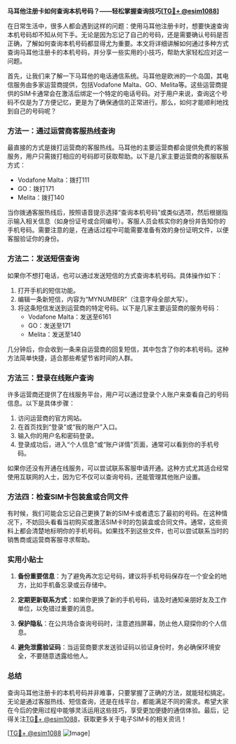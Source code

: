 **马耳他注册卡如何查询本机号码？——轻松掌握查询技巧[[TG💪+ @esim1088](https://t.me/s/esim1088)]**

在日常生活中，很多人都会遇到这样的问题：使用马耳他注册卡时，想要快速查询本机号码却不知从何下手。无论是因为忘记了自己的号码，还是需要确认号码是否正确，了解如何查询本机号码都显得尤为重要。本文将详细讲解如何通过多种方式查询马耳他注册卡的本机号码，并分享一些实用的小技巧，帮助大家轻松应对这一问题。

首先，让我们来了解一下马耳他的电话通信系统。马耳他是欧洲的一个岛国，其电信服务由多家运营商提供，包括Vodafone Malta、GO、Melita等。这些运营商提供的SIM卡通常会在激活后绑定一个特定的电话号码。对于用户来说，查询这个号码不仅是为了方便记忆，更是为了确保通信的正常进行。那么，如何才能顺利地找到自己的号码呢？

### 方法一：通过运营商客服热线查询

最直接的方式是拨打运营商的客服热线。马耳他的主要运营商都会提供免费的客服服务，用户只需拨打相应的号码即可获取帮助。以下是几家主要运营商的客服联系方式：

- Vodafone Malta：拨打111
- GO：拨打171
- Melita：拨打140

当你拨通客服热线后，按照语音提示选择“查询本机号码”或类似选项，然后根据指示输入相关信息（如身份证号或合同编号）。客服人员会核实你的身份并告知你的手机号码。需要注意的是，在通话过程中可能需要准备有效的身份证明文件，以便客服验证你的身份。

### 方法二：发送短信查询

如果你不想打电话，也可以通过发送短信的方式查询本机号码。具体操作如下：

1. 打开手机的短信功能。
2. 编辑一条新短信，内容为“MYNUMBER”（注意字母全部大写）。
3. 将这条短信发送到运营商的特定号码。以下是几家主要运营商的服务号码：
   - Vodafone Malta：发送至6161
   - GO：发送至171
   - Melita：发送至140

几分钟后，你会收到一条来自运营商的回复短信，其中包含了你的本机号码。这种方法简单快捷，适合那些希望节省时间的人群。

### 方法三：登录在线账户查询

许多运营商还提供了在线服务平台，用户可以通过登录个人账户来查看自己的号码信息。以下是具体步骤：

1. 访问运营商的官方网站。
2. 在首页找到“登录”或“我的账户”入口。
3. 输入你的用户名和密码登录。
4. 登录成功后，进入“个人信息”或“账户详情”页面，通常可以看到你的手机号码。

如果你还没有开通在线服务，可以尝试联系客服申请开通。这种方式尤其适合经常使用互联网的人士，因为它不仅可以查询号码，还能管理其他账户设置。

### 方法四：检查SIM卡包装盒或合同文件

有时候，我们可能会忘记自己更换了新的SIM卡或者遗忘了最初的号码。在这种情况下，不妨回头看看当初购买或激活SIM卡时的包装盒或合同文件。通常，这些资料上都会清楚地标明你的手机号码。如果找不到这些文件，也可以尝试联系当时的销售商或运营商客服寻求帮助。

### 实用小贴士

1. **备份重要信息**：为了避免再次忘记号码，建议将手机号码保存在一个安全的地方，比如手机备忘录或云存储中。
   
2. **定期更新联系方式**：如果你更换了新的手机号码，请及时通知亲朋好友及工作单位，以免错过重要的消息。

3. **保护隐私**：在公共场合查询号码时，注意遮挡屏幕，防止他人窥探你的个人信息。

4. **避免泄露验证码**：当运营商要求发送验证码以验证身份时，务必确保环境安全，不要随意透露给他人。

### 总结

查询马耳他注册卡的本机号码并非难事，只要掌握了正确的方法，就能轻松搞定。无论是通过客服热线、短信查询，还是在线平台，都能满足不同的需求。希望大家在今后的使用过程中能够灵活运用这些技巧，享受更加便捷的通信体验。最后，记得关注[TG💪+ @esim1088](https://t.me/s/esim1088)，获取更多关于电子SIM卡的相关资讯！

[[TG💪+ @esim1088](https://t.me/s/esim1088) ![Image](https://i.postimg.cc/4NQfJmqS/Snipaste-2025-05-13-00-14-12.png)]